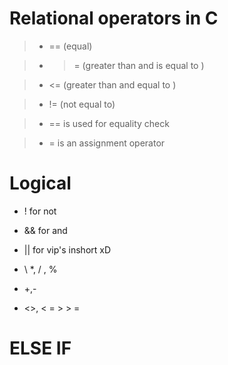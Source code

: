 # Relational operators in C

> - == (equal)

> - > = (greater than and is equal to )

> - <= (greater than and equal to )

> - != (not equal to)

> - == is used for equality check

> - = is an assignment operator

# Logical

- ! for not

- && for and

- || for vip's inshort xD
- \ \*, / , %
- +,-
- <>, < = > > =

# ELSE IF
